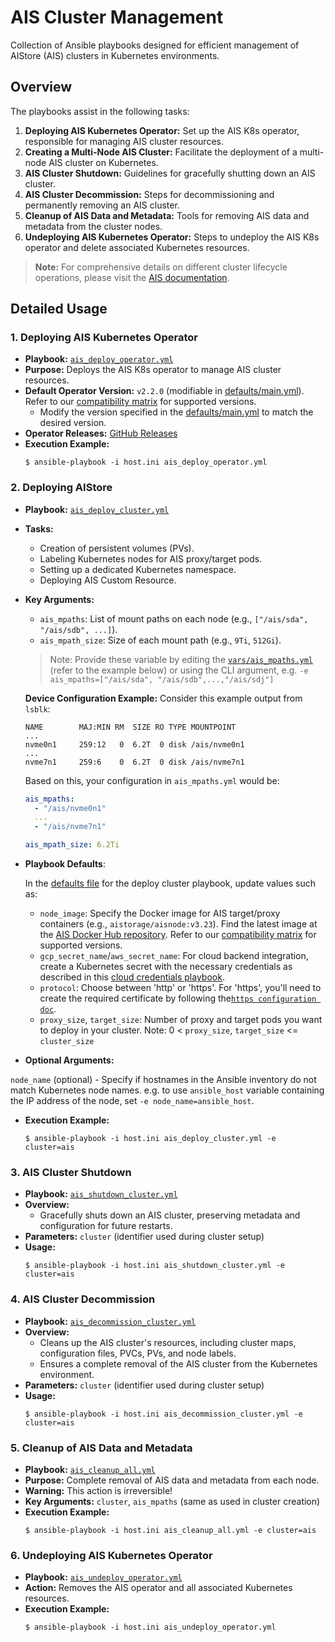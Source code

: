 
# AIS Cluster Management

Collection of Ansible playbooks designed for efficient management of AIStore (AIS) clusters in Kubernetes environments.

## Overview

The playbooks assist in the following tasks:

1. **Deploying AIS Kubernetes Operator:** Set up the AIS K8s operator, responsible for managing AIS cluster resources.
1. **Creating a Multi-Node AIS Cluster:** Facilitate the deployment of a multi-node AIS cluster on Kubernetes.
1. **AIS Cluster Shutdown:** Guidelines for gracefully shutting down an AIS cluster.
1. **AIS Cluster Decommission:** Steps for decommissioning and permanently removing an AIS cluster.
1. **Cleanup of AIS Data and Metadata:** Tools for removing AIS data and metadata from the cluster nodes.
1. **Undeploying AIS Kubernetes Operator:** Steps to undeploy the AIS K8s operator and delete associated Kubernetes resources.

> **Note:** For comprehensive details on different cluster lifecycle operations, please visit the [AIS documentation](https://github.com/NVIDIA/aistore/blob/main/docs/lifecycle_node.md).

## Detailed Usage

### 1. Deploying AIS Kubernetes Operator

- **Playbook:** [`ais_deploy_operator.yml`](../ais_deploy_operator.yml)
- **Purpose:** Deploys the AIS K8s operator to manage AIS cluster resources.
- **Default Operator Version:** `v2.2.0` (modifiable in [defaults/main.yml](../roles/ais_deploy_operator/defaults/main.yml)). Refer to our [compatibility matrix](../../../docs/COMPATIBILITY.md) for supported versions.
  - Modify the version specified in the [defaults/main.yml](../roles/ais_deploy_operator/defaults/main.yml) to match the desired version.
- **Operator Releases:** [GitHub Releases](https://github.com/NVIDIA/ais-k8s/releases)
- **Execution Example:**
  ```console
  $ ansible-playbook -i host.ini ais_deploy_operator.yml
  ```

### 2. Deploying AIStore

- **Playbook:** [`ais_deploy_cluster.yml`](../ais_deploy_cluster.yml)
- **Tasks:**
  - Creation of persistent volumes (PVs).
  - Labeling Kubernetes nodes for AIS proxy/target pods.
  - Setting up a dedicated Kubernetes namespace.
  - Deploying AIS Custom Resource.
- **Key Arguments:**
  - `ais_mpaths`: List of mount paths on each node (e.g., `["/ais/sda", "/ais/sdb", ...]`).
  - `ais_mpath_size`: Size of each mount path (e.g., `9Ti`, `512Gi`).

  > Note: Provide these variable by editing the [`vars/ais_mpaths.yml`](../vars/ais_mpaths.yml) (refer to the example below) or using the CLI argument, e.g. `-e ais_mpaths=["/ais/sda", "/ais/sdb",...,"/ais/sdj"]`
  
    **Device Configuration Example:**
    Consider this example output from `lsblk`:
    ```
    NAME        MAJ:MIN RM  SIZE RO TYPE MOUNTPOINT
    ...
    nvme0n1     259:12   0  6.2T  0 disk /ais/nvme0n1
    ...
    nvme7n1     259:6    0  6.2T  0 disk /ais/nvme7n1
    ```
    Based on this, your configuration in `ais_mpaths.yml` would be:
    ```yaml
    ais_mpaths:
      - "/ais/nvme0n1"
      ...
      - "/ais/nvme7n1"

    ais_mpath_size: 6.2Ti
    ```

- **Playbook Defaults**:
    
    In the [defaults file](../roles/ais_deploy_cluster/defaults/main.yml) for the deploy cluster playbook, update values such as:
    
    - `node_image`: Specify the Docker image for AIS target/proxy containers (e.g., `aistorage/aisnode:v3.23`). Find the latest image at the [AIS Docker Hub repository](https://hub.docker.com/r/aistorage/aisnode/tags). Refer to our [compatibility matrix](../../../docs/COMPATIBILITY.md) for supported versions.
    - `gcp_secret_name`/`aws_secret_name`: For cloud backend integration, create a Kubernetes secret with the necessary credentials as described in this [cloud credentials playbook](../../cloud/README.md).
    - `protocol`: Choose between 'http' or 'https'. For 'https', you'll need to create the required certificate by following the[`https configuration doc`](../../ais-deployment/docs/ais_https_configuration.md).
    - `proxy_size`, `target_size`: Number of proxy and target pods you want to deploy in your cluster. Note: 0 < `proxy_size`, `target_size` <= `cluster_size`

- **Optional Arguments:**

`node_name` (optional) - Specify if hostnames in the Ansible inventory do not match Kubernetes node names. e.g. to use `ansible_host` variable containing the IP address of the node, set `-e node_name=ansible_host`.

- **Execution Example:**
  ```console
  $ ansible-playbook -i host.ini ais_deploy_cluster.yml -e cluster=ais
  ```

### 3. AIS Cluster Shutdown

- **Playbook:** [`ais_shutdown_cluster.yml`](../ais_shutdown_cluster.yml)
- **Overview:**
  - Gracefully shuts down an AIS cluster, preserving metadata and configuration for future restarts.
- **Parameters:** `cluster` (identifier used during cluster setup)
- **Usage:**
  ```console
  $ ansible-playbook -i host.ini ais_shutdown_cluster.yml -e cluster=ais
  ```

### 4. AIS Cluster Decommission

- **Playbook:** [`ais_decommission_cluster.yml`](../ais_decommission_cluster.yml)
- **Overview:**
  - Cleans up the AIS cluster's resources, including cluster maps, configuration files, PVCs, PVs, and node labels.
  - Ensures a complete removal of the AIS cluster from the Kubernetes environment.
- **Parameters:** `cluster` (identifier used during cluster setup)
- **Usage:**
  ```console
  $ ansible-playbook -i host.ini ais_decommission_cluster.yml -e cluster=ais
  ```

### 5. Cleanup of AIS Data and Metadata

- **Playbook:** [`ais_cleanup_all.yml`](../ais_cleanup_all.yml)
- **Purpose:** Complete removal of AIS data and metadata from each node.
- **Warning:** This action is irreversible!
- **Key Arguments:** `cluster`, `ais_mpaths` (same as used in cluster creation)
- **Execution Example:**
  ```console
  $ ansible-playbook -i host.ini ais_cleanup_all.yml -e cluster=ais
  ```

### 6. Undeploying AIS Kubernetes Operator

- **Playbook:** [`ais_undeploy_operator.yml`](../ais_undeploy_operator.yml)
- **Action:** Removes the AIS operator and all associated Kubernetes resources.
- **Execution Example:**
  ```console
  $ ansible-playbook -i host.ini ais_undeploy_operator.yml
  ```